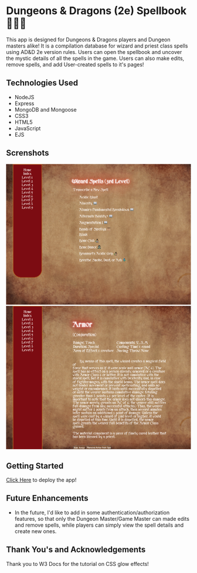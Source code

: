 # Dungeons & Dragons (2e) Spellbook 🧙🏻‍♂️

This app is designed for Dungeons & Dragons players and Dungeon masters alike! It is a compilation database for wizard and priest class spells using AD&D 2e version rules. Users can open the spellbook and uncover the mystic details of all the spells in the game. Users can also make edits, remove spells, and add User-created spells to it's pages!

## Technologies Used

* NodeJS                    
* Express
* MongoDB and Mongoose      
* CSS3
* HTML5                     
* JavaScript
* EJS

## Screnshots

![image info](./public/images/Spellbook%20Index%20Screenshot.png)
![image info](./public/images/Spellbook%20Show%20Screenshot.png)

## Getting Started

[Click Here](https://spellbook.herokuapp.com/) to deploy the app!

## Future Enhancements

* In the future, I'd like to add in some authentication/authorization features, so that only the Dungeon Master/Game Master can made edits and remove spells, while players can simply view the spell details and create new ones.

## Thank You's and Acknowledgements
Thank you to W3 Docs for the tutorial on CSS glow effects!
